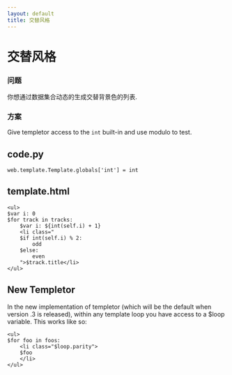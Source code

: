 ```yaml
---
layout: default
title: 交替风格
---
```


# 交替风格

### 问题

你想通过数据集合动态的生成交替背景色的列表.

### 方案

Give templetor access to the `int` built-in and use modulo to test.

## code.py

```
web.template.Template.globals['int'] = int
```

## template.html ##

    <ul>
    $var i: 0
    $for track in tracks:
        $var i: ${int(self.i) + 1}
        <li class="
        $if int(self.i) % 2:
            odd
        $else:
            even
        ">$track.title</li>
    </ul>


## New Templetor ##

In the new implementation of templetor (which will be the default when version .3 is released), within any template loop you have access to a $loop variable.  This works like so:


    <ul>
    $for foo in foos:
        <li class="$loop.parity">
        $foo
        </li>
    </ul>
